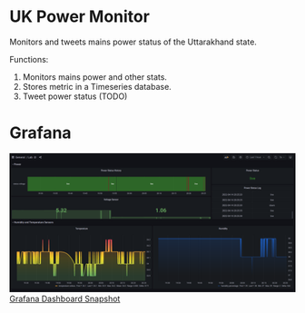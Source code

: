# UK Power Monitor

Monitors and tweets mains power status of the Uttarakhand state.

Functions: 
1. Monitors mains power and other stats. 
2. Stores metric in a Timeseries database.
3. Tweet power status (TODO)

# Grafana
![img.png](img.png)
[Grafana Dashboard Snapshot](https://snapshots.raintank.io/dashboard/snapshot/EjkITqt85gGjJwfb2tf07lsEDsm3M5hs)
